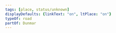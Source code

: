 ```yaml
---
tags: [place, status/unknown]
displayDefaults: {linkText: "on", ltPlace: "on"}
typeOf: road
partOf: Dunmar
---
```


